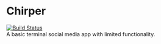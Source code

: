 # Chirper
[![Build Status](https://travis-ci.com/asd1o1/x.svg?branch=master)](https://travis-ci.com/asd1o1/x)  
A basic terminal social media app with limited functionality.
